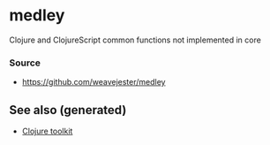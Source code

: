 # medley

Clojure and ClojureScript common functions not implemented in core

### Source

-   <https://github.com/weavejester/medley>

## See also (generated)

-   [Clojure toolkit](./id:0dffd466-49f4-46d0-ab62-4c0cca23b2af)
